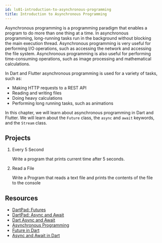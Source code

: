 ```yaml
---
id: ls01-introduction-to-asynchronous-programming
title: Introduction to Asynchronous Programming
---
```


Asynchronous programming is a programming paradigm that enables a program to do more than one thing at a time. In asynchronous programming, long-running tasks run in the background without blocking the main execution thread. Asynchronous programming is very useful for performing I/O operations, such as accessing the network and accessing the file system. Asynchronous programming is also useful for performing time-consuming operations, such as image processing and mathematical calculations.

In Dart and Flutter asynchronous programming is used for a variety of tasks, such as:

* Making HTTP requests to a REST API
* Reading and writing files
* Doing heavy calculations
* Performing long running tasks, such as animations

In this chapter, we will learn about asynchronous programming in Dart and Flutter. We will learn about the `Future` class, the `async` and `await` keywords, and the `Stream` class.

## Projects

1. Every 5 Second
   
   Write a program that prints current time after 5 seconds.

2. Read a File
   
   Write a Program that reads a text file and prints the contents of the file to the console

## Resources

- [DartPad: Futures](https://dartpad.dev/futures)
- [DartPad: Async and Await](https://dartpad.dev/async-await)
- [Dart Async and Await](https://dart.dev/codelabs/async-await)
- [Asynchronous Programming](https://dart-tutorial.com/asynchronous-programming/asynchronous-programming-in-dart/)
- [Future in Dart](https://dart-tutorial.com/asynchronous-programming/future-in-dart/)
- [Async and Await in Dart](https://dart-tutorial.com/asynchronous-programming/async-and-await-in-dart/)